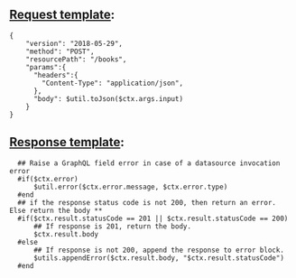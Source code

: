 ## [Request template](https://docs.aws.amazon.com/appsync/latest/devguide/tutorial-http-resolvers.html):

```
{
    "version": "2018-05-29",
    "method": "POST",
    "resourcePath": "/books",
    "params":{
      "headers":{
        "Content-Type": "application/json",
      },
      "body": $util.toJson($ctx.args.input)
    }
}
```

## [Response template](https://docs.aws.amazon.com/appsync/latest/devguide/tutorial-http-resolvers.html):

```
  ## Raise a GraphQL field error in case of a datasource invocation error
  #if($ctx.error)
      $util.error($ctx.error.message, $ctx.error.type)
  #end
  ## if the response status code is not 200, then return an error. Else return the body **
  #if($ctx.result.statusCode == 201 || $ctx.result.statusCode == 200)
      ## If response is 201, return the body.
      $ctx.result.body
  #else
      ## If response is not 200, append the response to error block.
      $utils.appendError($ctx.result.body, "$ctx.result.statusCode")
  #end
```
